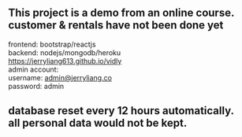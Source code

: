 ## This project is a demo from an online course. </br>customer & rentals have not been done yet

frontend: bootstrap/reactjs </br>
backend: nodejs/mongodb/heroku</br>
https://jerryliang613.github.io/vidly</br>
admin account:</br>
username: admin@jerryliang.co</br>
password: admin</br>

## database reset every 12 hours automatically.</br> all personal data would not be kept.